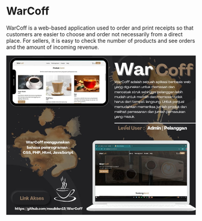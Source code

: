 # WarCoff
WarCoff is a web-based application used to order and print receipts so that customers are easier to choose and order not necessarily from a direct place. For sellers, it is easy to check the number of products and see orders and the amount of incoming revenue.

<div align="center">
  <img src="PosterWarCoff.jpg" width="550"/>
</div>
